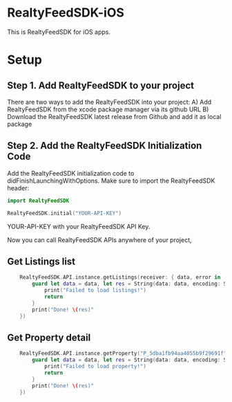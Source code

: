 # RealtyFeedSDK-iOS

This is RealtyFeedSDK for iOS apps.

# Setup
## Step 1. Add RealtyFeedSDK to your project
There are two ways to add the RealtyFeedSDK into your project:
A) Add RealtyFeedSDK from the xcode package manager via its github URL
B) Download the RealtyFeedSDK latest release from Github and add it as local package 

## Step 2. Add the RealtyFeedSDK Initialization Code
Add the RealtyFeedSDK initialization code to didFinishLaunchingWithOptions.
Make sure to import the RealtyFeedSDK header:
```swift
import RealtyFeedSDK
```

```swift
RealtyFeedSDK.initial("YOUR-API-KEY")
```
YOUR-API-KEY with your RealtyFeedSDK API Key.

Now you can call RealtyFeedSDK APIs anywhere of your project,

## Get Listings list
```swift
    RealtyFeedSDK.API.instance.getListings(receiver: { data, error in
        guard let data = data, let res = String(data: data, encoding: String.Encoding.utf8) else {
            print("Failed to load listings!")
            return
        }
        print("Done! \(res)"
    })
```

## Get Property detail
```swift
    RealtyFeedSDK.API.instance.getProperty("P_5dba1fb94aa4055b9f29691f",receiver: { data, error in
        guard let data = data, let res = String(data: data, encoding: String.Encoding.utf8) else {
            print("Failed to load property!")
            return
        }
        print("Done! \(res)"
    })
```


